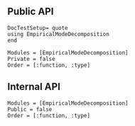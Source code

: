 ## Public API
```@meta
DocTestSetup= quote
using EmpiricalModeDecomposition
end
```

```@autodocs
Modules = [EmpiricalModeDecomposition]
Private = false
Order = [:function, :type]
```

## Internal API
```@autodocs
Modules = [EmpiricalModeDecomposition]
Public = false
Order = [:function, :type]
```
